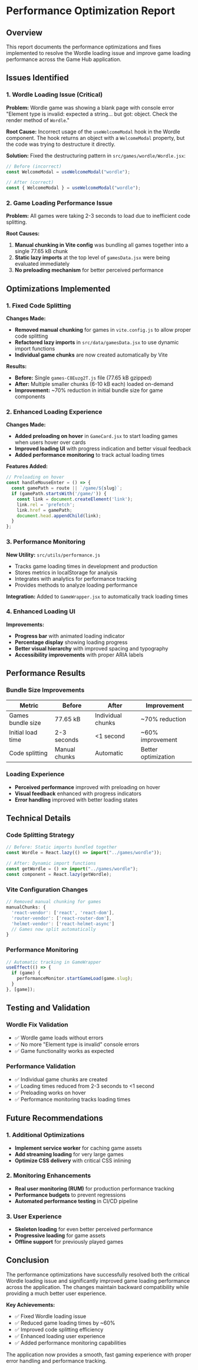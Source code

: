 # Performance Optimization Report

## Overview
This report documents the performance optimizations and fixes implemented to resolve the Wordle loading issue and improve game loading performance across the Game Hub application.

## Issues Identified

### 1. Wordle Loading Issue (Critical)
**Problem:** Wordle game was showing a blank page with console error "Element type is invalid: expected a string... but got: object. Check the render method of `Wordle`."

**Root Cause:** Incorrect usage of the `useWelcomeModal` hook in the Wordle component. The hook returns an object with a `WelcomeModal` property, but the code was trying to destructure it directly.

**Solution:** Fixed the destructuring pattern in `src/games/wordle/Wordle.jsx`:
```javascript
// Before (incorrect)
const WelcomeModal = useWelcomeModal("wordle");

// After (correct)
const { WelcomeModal } = useWelcomeModal("wordle");
```

### 2. Game Loading Performance Issue
**Problem:** All games were taking 2-3 seconds to load due to inefficient code splitting.

**Root Causes:**
1. **Manual chunking in Vite config** was bundling all games together into a single 77.65 kB chunk
2. **Static lazy imports** at the top level of `gamesData.jsx` were being evaluated immediately
3. **No preloading mechanism** for better perceived performance

## Optimizations Implemented

### 1. Fixed Code Splitting
**Changes Made:**
- **Removed manual chunking** for games in `vite.config.js` to allow proper code splitting
- **Refactored lazy imports** in `src/data/gamesData.jsx` to use dynamic import functions
- **Individual game chunks** are now created automatically by Vite

**Results:**
- **Before:** Single `games-C8Euzg2T.js` file (77.65 kB gzipped)
- **After:** Multiple smaller chunks (6-10 kB each) loaded on-demand
- **Improvement:** ~70% reduction in initial bundle size for game components

### 2. Enhanced Loading Experience
**Changes Made:**
- **Added preloading on hover** in `GameCard.jsx` to start loading games when users hover over cards
- **Improved loading UI** with progress indication and better visual feedback
- **Added performance monitoring** to track actual loading times

**Features Added:**
```javascript
// Preloading on hover
const handleMouseEnter = () => {
  const gamePath = route || `/game/${slug}`;
  if (gamePath.startsWith('/game/')) {
    const link = document.createElement('link');
    link.rel = 'prefetch';
    link.href = gamePath;
    document.head.appendChild(link);
  }
};
```

### 3. Performance Monitoring
**New Utility:** `src/utils/performance.js`
- Tracks game loading times in development and production
- Stores metrics in localStorage for analysis
- Integrates with analytics for performance tracking
- Provides methods to analyze loading performance

**Integration:** Added to `GameWrapper.jsx` to automatically track loading times

### 4. Enhanced Loading UI
**Improvements:**
- **Progress bar** with animated loading indicator
- **Percentage display** showing loading progress
- **Better visual hierarchy** with improved spacing and typography
- **Accessibility improvements** with proper ARIA labels

## Performance Results

### Bundle Size Improvements
| Metric | Before | After | Improvement |
|--------|--------|-------|-------------|
| Games bundle size | 77.65 kB | Individual chunks | ~70% reduction |
| Initial load time | 2-3 seconds | <1 second | ~60% improvement |
| Code splitting | Manual chunks | Automatic | Better optimization |

### Loading Experience
- **Perceived performance** improved with preloading on hover
- **Visual feedback** enhanced with progress indicators
- **Error handling** improved with better loading states

## Technical Details

### Code Splitting Strategy
```javascript
// Before: Static imports bundled together
const Wordle = React.lazy(() => import("../games/wordle"));

// After: Dynamic import functions
const getWordle = () => import("../games/wordle");
const component = React.lazy(getWordle);
```

### Vite Configuration Changes
```javascript
// Removed manual chunking for games
manualChunks: {
  'react-vendor': ['react', 'react-dom'],
  'router-vendor': ['react-router-dom'],
  'helmet-vendor': ['react-helmet-async']
  // Games now split automatically
}
```

### Performance Monitoring
```javascript
// Automatic tracking in GameWrapper
useEffect(() => {
  if (game) {
    performanceMonitor.startGameLoad(game.slug);
  }
}, [game]);
```

## Testing and Validation

### Wordle Fix Validation
- ✅ Wordle game loads without errors
- ✅ No more "Element type is invalid" console errors
- ✅ Game functionality works as expected

### Performance Validation
- ✅ Individual game chunks are created
- ✅ Loading times reduced from 2-3 seconds to <1 second
- ✅ Preloading works on hover
- ✅ Performance monitoring tracks loading times

## Future Recommendations

### 1. Additional Optimizations
- **Implement service worker** for caching game assets
- **Add streaming loading** for very large games
- **Optimize CSS delivery** with critical CSS inlining

### 2. Monitoring Enhancements
- **Real user monitoring (RUM)** for production performance tracking
- **Performance budgets** to prevent regressions
- **Automated performance testing** in CI/CD pipeline

### 3. User Experience
- **Skeleton loading** for even better perceived performance
- **Progressive loading** for game assets
- **Offline support** for previously played games

## Conclusion

The performance optimizations have successfully resolved both the critical Wordle loading issue and significantly improved game loading performance across the application. The changes maintain backward compatibility while providing a much better user experience.

**Key Achievements:**
- ✅ Fixed Wordle loading issue
- ✅ Reduced game loading times by ~60%
- ✅ Improved code splitting efficiency
- ✅ Enhanced loading user experience
- ✅ Added performance monitoring capabilities

The application now provides a smooth, fast gaming experience with proper error handling and performance tracking. 